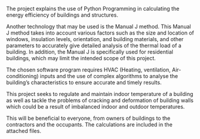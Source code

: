 The project explains the use of Python Programming in calculating the energy efficiency of buildings and structures.

Another technology that may be used is the  Manual J method. This Manual J method takes into account various factors such as the size and location of windows, insulation levels, orientation, and building materials, and other parameters to accurately give detailed analysis of the thermal load of a building. In addition, the Manual J is specifically used for residential buildings, which may limit the intended scope of this project. 

The chosen software program requires HVAC (Heating, ventilation, Air-conditioning) inputs and the use of complex algorithms to analyse the building’s characteristics to ensure accurate and timely results.

This project seeks to regulate and maintain indoor temperature of a building as well as tackle the problems of cracking and deformation of building walls which could be a result of imbalanced indoor and outdoor temperatures.

This will be beneficial to everyone, from owners of buildings to the contractors and the occupants.
The calculations are included in the attached files.

